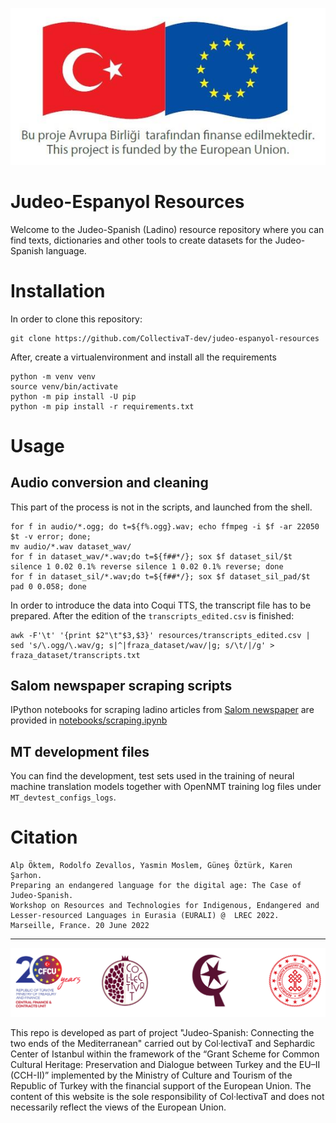 <p align="center"><img src="https://raw.githubusercontent.com/CollectivaT-dev/judeo-espanyol-resources/main/img/ab-tr.jpg"></p>

# Judeo-Espanyol Resources

Welcome to the Judeo-Spanish (Ladino) resource repository where you can find texts, dictionaries and other tools to create datasets for the Judeo-Spanish language.

# Installation

In order to clone this repository:
```
git clone https://github.com/CollectivaT-dev/judeo-espanyol-resources
```

After, create a virtualenvironment and install all the requirements
```
python -m venv venv
source venv/bin/activate
python -m pip install -U pip
python -m pip install -r requirements.txt
```

# Usage

## Audio conversion and cleaning

This part of the process is not in the scripts, and launched from the shell.

```
for f in audio/*.ogg; do t=${f%.ogg}.wav; echo ffmpeg -i $f -ar 22050 $t -v error; done;
mv audio/*.wav dataset_wav/
for f in dataset_wav/*.wav;do t=${f##*/}; sox $f dataset_sil/$t silence 1 0.02 0.1% reverse silence 1 0.02 0.1% reverse; done
for f in dataset_sil/*.wav;do t=${f##*/}; sox $f dataset_sil_pad/$t pad 0 0.058; done
```

In order to introduce the data into Coqui TTS, the transcript file has to be prepared. After the edition of the `transcripts_edited.csv` is finished:

```
awk -F'\t' '{print $2"\t"$3,$3}' resources/transcripts_edited.csv | sed 's/\.ogg/\.wav/g; s|^|fraza_dataset/wav/|g; s/\t/|/g' > fraza_dataset/transcripts.txt
```

## Salom newspaper scraping scripts

IPython notebooks for scraping ladino articles from [Salom newspaper](https://www.salom.com.tr/) are provided in [notebooks/scraping.ipynb](https://github.com/CollectivaT-dev/judeo-espanyol-resources/blob/main/notebooks/scraping.ipynb)

## MT development files

You can find the development, test sets used in the training of neural machine translation models together with OpenNMT training log files under `MT_devtest_configs_logs`.

# Citation

```
Alp Öktem, Rodolfo Zevallos, Yasmin Moslem, Güneş Öztürk, Karen Şarhon. 
Preparing an endangered language for the digital age: The Case of Judeo-Spanish. 
Workshop on Resources and Technologies for Indigenous, Endangered and Lesser-resourced Languages in Eurasia (EURALI) @  LREC 2022. Marseille, France. 20 June 2022
```

---

<p align="center"><img src="https://raw.githubusercontent.com/CollectivaT-dev/judeo-espanyol-resources/main/img/logos.png"></p>

This repo is developed as part of project "Judeo-Spanish: Connecting the two ends of the Mediterranean" carried out by Col·lectivaT and Sephardic Center of Istanbul within the framework of the “Grant Scheme for Common Cultural Heritage: Preservation and Dialogue between Turkey and the EU–II (CCH-II)” implemented by the Ministry of Culture and Tourism of the Republic of Turkey with the financial support of the European Union. The content of this website is the sole responsibility of Col·lectivaT and does not necessarily reflect the views of the European Union. 

